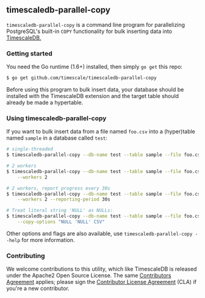## timescaledb-parallel-copy

`timescaledb-parallel-copy` is a command line program for parallelizing
PostgreSQL's built-in `COPY` functionality for bulk inserting data
into [TimescaleDB.](//github.com/timescale/timescaledb/)

### Getting started
You need the Go runtime (1.6+) installed, then simply `go get` this repo:
```bash
$ go get github.com/timescale/timescaledb-parallel-copy
```

Before using this program to bulk insert data, your database should
be installed with the TimescaleDB extension and the target table
should already be made a hypertable.

### Using timescaledb-parallel-copy
If you want to bulk insert data from a file named `foo.csv` into a
(hyper)table named `sample` in a database called `test`:

```bash
# single-threaded
$ timescaledb-parallel-copy --db-name test --table sample --file foo.csv

# 2 workers
$ timescaledb-parallel-copy --db-name test --table sample --file foo.csv \
    --workers 2

# 2 workers, report progress every 30s
$ timescaledb-parallel-copy --db-name test --table sample --file foo.csv \
    --workers 2 --reporting-period 30s

# Treat literal string 'NULL' as NULLs:
$ timescaledb-parallel-copy --db-name test --table sample --file foo.csv \
    --copy-options "NULL 'NULL' CSV"
```

Other options and flags are also available, use
 `timescaledb-parallel-copy --help` for more information.


### Contributing
We welcome contributions to this utility, which like TimescaleDB is released under the Apache2 Open Source License.  The same [Contributors Agreement](//github.com/timescale/timescaledb/blob/master/CONTRIBUTING.md) applies; please sign the [Contributor License Agreement](https://cla-assistant.io/timescale/timescaledb-parallel-copy) (CLA) if you're a new contributor.
